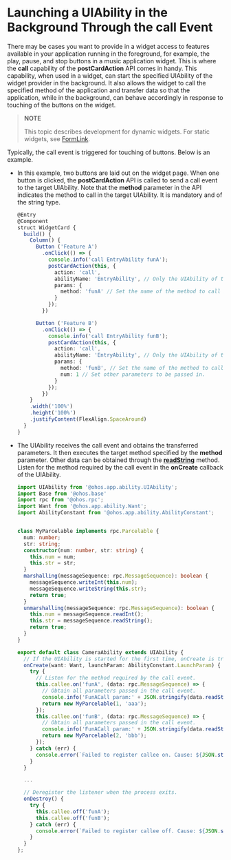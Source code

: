 # Launching a UIAbility in the Background Through the call Event


There may be cases you want to provide in a widget access to features available in your application running in the foreground, for example, the play, pause, and stop buttons in a music application widget. This is where the **call** capability of the **postCardAction** API comes in handy. This capability, when used in a widget, can start the specified UIAbility of the widget provider in the background. It also allows the widget to call the specified method of the application and transfer data so that the application, while in the background, can behave accordingly in response to touching of the buttons on the widget.

> **NOTE**
>
> This topic describes development for dynamic widgets. For static widgets, see [FormLink](../reference/arkui-ts/ts-container-formlink.md).

Typically, the call event is triggered for touching of buttons. Below is an example.


- In this example, two buttons are laid out on the widget page. When one button is clicked, the **postCardAction** API is called to send a call event to the target UIAbility. Note that the **method** parameter in the API indicates the method to call in the target UIAbility. It is mandatory and of the string type.
  
  ```ts
  @Entry
  @Component
  struct WidgetCard {
    build() {
      Column() {
        Button ('Feature A')
          .onClick(() => {
            console.info('call EntryAbility funA');
            postCardAction(this, {
              action: 'call',
              abilityName: 'EntryAbility', // Only the UIAbility of the current application is allowed.
              params: {
                method: 'funA' // Set the name of the method to call in the EntryAbility.
              }
            });
          })
  
        Button ('Feature B')
          .onClick(() => {
            console.info('call EntryAbility funB');
            postCardAction(this, {
              action: 'call',
              abilityName: 'EntryAbility', // Only the UIAbility of the current application is allowed.
              params: {
                method: 'funB', // Set the name of the method to call in the EntryAbility.
                num: 1 // Set other parameters to be passed in.
              }
            });
          })
      }
      .width('100%')
      .height('100%')
      .justifyContent(FlexAlign.SpaceAround)
    }
  }
  ```

- The UIAbility receives the call event and obtains the transferred parameters. It then executes the target method specified by the **method** parameter. Other data can be obtained through the **[readString](../reference/apis/js-apis-rpc.md#readstring)** method. Listen for the method required by the call event in the **onCreate** callback of the UIAbility.
  
  ```ts
  import UIAbility from '@ohos.app.ability.UIAbility';
  import Base from '@ohos.base'
  import rpc from '@ohos.rpc';
  import Want from '@ohos.app.ability.Want';
  import AbilityConstant from '@ohos.app.ability.AbilityConstant';


  class MyParcelable implements rpc.Parcelable {
    num: number;
    str: string;
    constructor(num: number, str: string) {
      this.num = num;
      this.str = str;
    }
    marshalling(messageSequence: rpc.MessageSequence): boolean {
      messageSequence.writeInt(this.num);
      messageSequence.writeString(this.str);
      return true;
    }
    unmarshalling(messageSequence: rpc.MessageSequence): boolean {
      this.num = messageSequence.readInt();
      this.str = messageSequence.readString();
      return true;
    }
  }
  
  export default class CameraAbility extends UIAbility {
    // If the UIAbility is started for the first time, onCreate is triggered after the call event is received.
    onCreate(want: Want, launchParam: AbilityConstant.LaunchParam) {
      try {
        // Listen for the method required by the call event.
        this.callee.on('funA', (data: rpc.MessageSequence) => {
          // Obtain all parameters passed in the call event.
          console.info('FunACall param:' + JSON.stringify(data.readString()));
          return new MyParcelable(1, 'aaa');
        });
        this.callee.on('funB', (data: rpc.MessageSequence) => {
          // Obtain all parameters passed in the call event.
          console.info('FunACall param:' + JSON.stringify(data.readString()));
          return new MyParcelable(2, 'bbb');
        });
      } catch (err) {
        console.error(`Failed to register callee on. Cause: ${JSON.stringify(err as Base.BusinessError)}`);
      }
    }
  
    ...
  
    // Deregister the listener when the process exits.
    onDestroy() {
      try {
        this.callee.off('funA');
        this.callee.off('funB');
      } catch (err) {
        console.error(`Failed to register callee off. Cause: ${JSON.stringify(err as Base.BusinessError)}`);
      }
    }
  };
  ```
